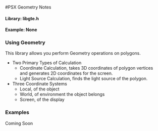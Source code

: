 #PSX Geometry Notes

#### Library: libgte.h

#### Example: None

### Using Geometry

This library allows you perform Geometry operations on polygons.
* Two Primary Types of Calculation
  * Coordinate Calculation, takes 3D coordinates of polygon vertices and generates 2D coordinates for the screen.
  * Light Source Calculation, finds the light source of the polygon.
* Three Coordinate Systems
  * Local, of the object
  * World, of environment the object belongs
  * Screen, of the display

### Examples
Coming Soon